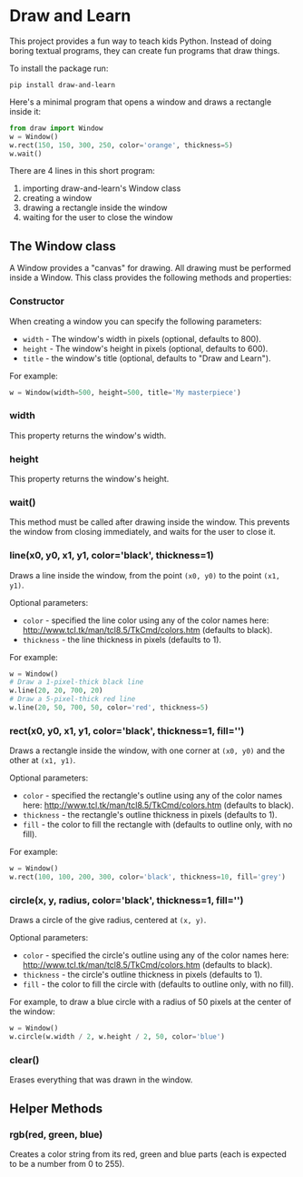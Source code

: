 # Draw and Learn

This project provides a fun way to teach kids Python. Instead of doing boring textual programs, they can create fun programs that draw things.

To install the package run:
```
pip install draw-and-learn
```

Here's a minimal program that opens a window and draws a rectangle inside it:
```python
from draw import Window
w = Window()
w.rect(150, 150, 300, 250, color='orange', thickness=5)
w.wait()
```

There are 4 lines in this short program:

1. importing draw-and-learn's Window class
2. creating a window
3. drawing a rectangle inside the window
4. waiting for the user to close the window

## The Window class

A Window provides a "canvas" for drawing. All drawing must be performed inside a Window. 
This class provides the following methods and properties:

### Constructor

When creating a window you can specify the following parameters:

* `width` - The window's width in pixels (optional, defaults to 800).
* `height` - The window's height in pixels (optional, defaults to 600).
* `title` - the window's title (optional, defaults to "Draw and Learn").

For example:
```python
w = Window(width=500, height=500, title='My masterpiece')
```
### width

This property returns the window's width.

### height

This property returns the window's height.

### wait()

This method must be called after drawing inside the window. This prevents the window from closing immediately, 
and waits for the user to close it.

### line(x0, y0, x1, y1, color='black', thickness=1)

Draws a line inside the window, from the point `(x0, y0)` to the point `(x1, y1)`.

Optional parameters:

* `color` - specified the line color using any of the color names here: http://www.tcl.tk/man/tcl8.5/TkCmd/colors.htm (defaults to black).
* `thickness` - the line thickness in pixels (defaults to 1).

For example:
```python
w = Window()
# Draw a 1-pixel-thick black line 
w.line(20, 20, 700, 20)
# Draw a 5-pixel-thick red line
w.line(20, 50, 700, 50, color='red', thickness=5)
```

### rect(x0, y0, x1, y1, color='black', thickness=1, fill='')

Draws a rectangle inside the window, with one corner at `(x0, y0)` and the other at `(x1, y1)`.

Optional parameters:

* `color` - specified the rectangle's outline using any of the color names here: http://www.tcl.tk/man/tcl8.5/TkCmd/colors.htm (defaults to black).
* `thickness` - the rectangle's outline thickness in pixels (defaults to 1).
* `fill` - the color to fill the rectangle with (defaults to outline only, with no fill).

For example:
```python
w = Window()
w.rect(100, 100, 200, 300, color='black', thickness=10, fill='grey')
```

### circle(x, y, radius, color='black', thickness=1, fill='')

Draws a circle of the give radius, centered at `(x, y)`.

Optional parameters:

* `color` - specified the circle's outline using any of the color names here: http://www.tcl.tk/man/tcl8.5/TkCmd/colors.htm (defaults to black).
* `thickness` - the circle's outline thickness in pixels (defaults to 1).
* `fill` - the color to fill the circle with (defaults to outline only, with no fill).

For example, to draw a blue circle with a radius of 50 pixels at the center of the window:
```python
w = Window()
w.circle(w.width / 2, w.height / 2, 50, color='blue')
```

### clear()

Erases everything that was drawn in the window.


## Helper Methods

### rgb(red, green, blue)

Creates a color string from its red, green and blue parts (each is expected to be a number from 0 to 255).
